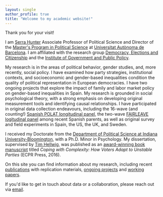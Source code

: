 ```yaml
---
layout: single
author_profile: true
title: "Welcome to my academic website!"
---
```

Thank you for your visit!

I am [Serra Hunter](https://recercaiuniversitats.gencat.cat/ca/serra-hunter/inici/) Associate Professor of Political Science and Director of the [Master's Program in Political Science](https://master-ciencia-politica.uab.cat/) at [Universitat Autònoma de Barcelona](https://www.uab.cat). I am affiliated with the research group [Democracy, Elections and Citizenship](https://webs.uab.cat/grdec/) and the [Institute of Government and Public Policy](https://igop.uab.cat/en/).

My research is in the areas of political behavior, gender studies, and, more recently, social policy. I have examined how party strategies, institutional contexts, and socioeconomic and gender-based inequalities condition the quality of political representation in European democracies. I have two ongoing projects that explore the impact of family and labor market policy on gender-based inequalities in Spain. My research is grounded in social psychological theory, with a strong emphasis on developing original measurement tools and identifying causal relationships. I have participated in original data collection endeavours, including the 16-wave (and counting!) [Spanish POLAT longitudinal panel](https://webs.uab.cat/grdec/panel-polat/), the two-wave [FAIRLEAVE logitudinal panel](https://webs.uab.cat/fairleave/wp-content/uploads/sites/401/2023/03/Cuestionario-para-web.pdf) among recent Spanish parents, as well as original survey and field experiments in Spain, the US, the UK, and Sweden.

I received my Doctorate from the [Department of Political Science at Indiana University-Bloomington](https://polisci.indiana.edu/), with a Ph.D. Minor in Psychology. My dissertation, supervised by [Tim Hellwig](https://sites.google.com/view/thellwig/home), was published as an [award-winning book manuscript](https://cses.org/2017/06/23/marinova/) titled *Coping with Complexity: How Voters Adapt to Unstable Parties* (ECPR Press, 2016).

On this site you can find information about my research, including recent [publications](https://danimarinova.github.io/web/publications) with replication materials, [ongoing projects](https://danimarinova.github.io/web/projects/) and [working papers](https://danimarinova.github.io/web/papers/).

If you'd like to get in touch about data or a collaboration, please reach out via [email](mailto:dani.marinova@uab.cat).
